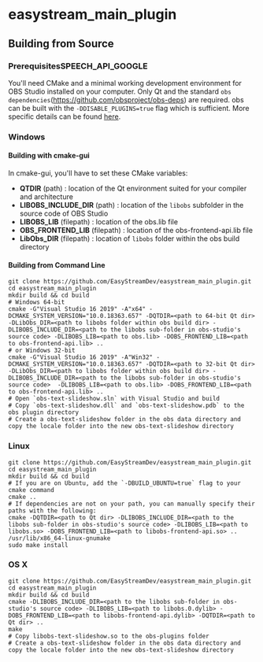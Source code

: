 # easystream_main_plugin

## Building from Source

### PrerequisitesSPEECH_API_GOOGLE
You'll need CMake and a minimal working development environment for OBS Studio installed on your computer. Only Qt and the standard `obs dependencies`(https://github.com/obsproject/obs-deps) are required. obs can be built with the `-DDISABLE_PLUGINS=true` flag which is sufficient. More specific details can be found [here](https://github.com/obsproject/obs-studio/wiki/Install-Instructions#windows-build-directions).

### Windows
#### Building with cmake-gui
In cmake-gui, you'll have to set these CMake variables:
- **QTDIR** (path) : location of the Qt environment suited for your compiler and architecture
- **LIBOBS_INCLUDE_DIR** (path) : location of the `libobs` subfolder in the source code of OBS Studio
- **LIBOBS_LIB** (filepath) : location of the obs.lib file
- **OBS_FRONTEND_LIB** (filepath) : location of the obs-frontend-api.lib file
- **LibObs_DIR** (filepath) : location of `libobs` folder within the obs build directory

#### Building from Command Line
```
git clone https://github.com/EasyStreamDev/easystream_main_plugin.git
cd easystream_main_plugin
mkdir build && cd build
# Windows 64-bit
cmake -G"Visual Studio 16 2019" -A"x64" -DCMAKE_SYSTEM_VERSION="10.0.18363.657" -DQTDIR=<path to 64-bit Qt dir> -DLibObs_DIR=<path to libobs folder within obs build dir> -DLIBOBS_INCLUDE_DIR=<path to the libobs sub-folder in obs-studio's source code> -DLIBOBS_LIB=<path to obs.lib> -DOBS_FRONTEND_LIB=<path to obs-frontend-api.lib> ..
# or Windows 32-bit
cmake -G"Visual Studio 16 2019" -A"Win32" -DCMAKE_SYSTEM_VERSION="10.0.18363.657" -DQTDIR=<path to 32-bit Qt dir> -DLibObs_DIR=<path to libobs folder within obs build dir> -DLIBOBS_INCLUDE_DIR=<path to the libobs sub-folder in obs-studio's source code>  -DLIBOBS_LIB=<path to obs.lib> -DOBS_FRONTEND_LIB=<path to obs-frontend-api.lib> ..
# Open `obs-text-slideshow.sln` with Visual Studio and build
# Copy `obs-text-slideshow.dll` and `obs-text-slideshow.pdb` to the obs plugin directory
# Create a obs-text-slideshow folder in the obs data directory and copy the locale folder into the new obs-text-slideshow directory
```

### Linux
```
git clone https://github.com/EasyStreamDev/easystream_main_plugin.git
cd easystream_main_plugin
mkdir build && cd build
# If you are on Ubuntu, add the `-DBUILD_UBUNTU=true` flag to your cmake command
cmake ..
# If dependencies are not on your path, you can manually specify their paths with the following:
cmake -DQTDIR=<path to Qt dir> -DLIBOBS_INCLUDE_DIR=<path to the libobs sub-folder in obs-studio's source code> -DLIBOBS_LIB=<path to libobs.so> -DOBS_FRONTEND_LIB=<path to libobs-frontend-api.so> ..
/usr/lib/x86_64-linux-gnumake
sudo make install
```

### OS X
```
git clone https://github.com/EasyStreamDev/easystream_main_plugin.git
cd easystream_main_plugin
mkdir build && cd build
cmake -DLIBOBS_INCLUDE_DIR=<path to the libobs sub-folder in obs-studio's source code> -DLIBOBS_LIB=<path to libobs.0.dylib> -DOBS_FRONTEND_LIB=<path to libobs-frontend-api.dylib> -DQTDIR=<path to Qt dir> ..
make
# Copy libobs-text-slideshow.so to the obs-plugins folder
# Create a obs-text-slideshow folder in the obs data directory and copy the locale folder into the new obs-text-slideshow directory
```
